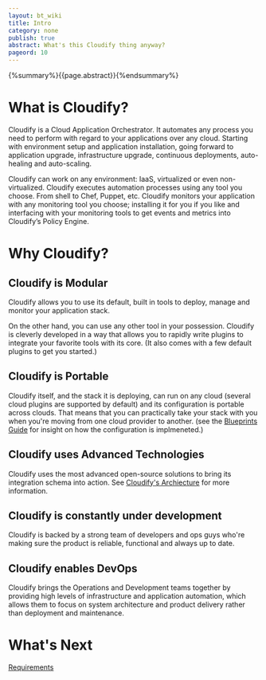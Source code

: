 ```yaml
---
layout: bt_wiki
title: Intro
category: none
publish: true
abstract: What's this Cloudify thing anyway?
pageord: 10
---
```

{%summary%}{{page.abstract}}{%endsummary%}

# What is Cloudify?
Cloudify is a Cloud Application Orchestrator. It automates any process you need to perform with regard to your applications over any cloud. Starting with environment setup and application installation, going forward to application upgrade, infrastructure upgrade, continuous deployments, auto-healing and auto-scaling.

Cloudify can work on any environment: IaaS, virtualized or even non-virtualized. Cloudify executes automation processes using any tool you choose. From shell to Chef, Puppet, etc. Cloudify monitors your application with any monitoring tool you choose; installing it for you if you like and interfacing with your monitoring tools to get events and metrics into Cloudify’s Policy Engine.

# Why Cloudify?

## Cloudify is Modular
Cloudify allows you to use its default, built in tools to deploy, manage and monitor your application stack.

On the other hand, you can use any other tool in your possession.
Cloudify is cleverly developed in a way that allows you to rapidly write plugins to integrate your favorite tools with its core.
(It also comes with a few default plugins to get you started.)

## Cloudify is Portable
Cloudify itself, and the stack it is deploying, can run on any cloud (several cloud plugins are supported by default) and its configuration is portable across clouds.
That means that you can practically take your stack with you when you're moving from one cloud provider to another.
(see the [Blueprints Guide](blueprint-guide.html) for insight on how the configuration is implmeneted.)

## Cloudify uses Advanced Technologies
Cloudify uses the most advanced open-source solutions to bring its integration schema into action.
See [Cloudify's Archiecture](architecture.html) for more information.

## Cloudify is constantly under development
Cloudify is backed by a strong team of developers and ops guys who're making sure the product is reliable, functional and always up to date.

## Cloudify enables DevOps
Cloudify brings the Operations and Development teams together by providing high levels of infrastructure and application automation, which allows them to focus on system architecture and product delivery rather than deployment and maintenance.

# What's Next
[Requirements](requirements.html)